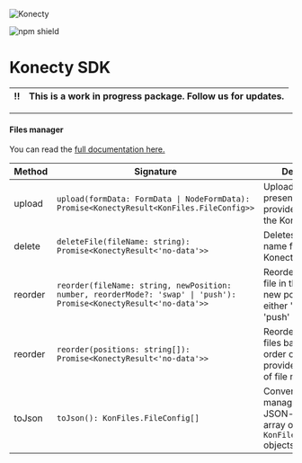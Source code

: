 ![Konecty](./docs/logo-konecty.png)

![npm shield](https://img.shields.io/npm/v/@konecty/sdk?style=flat-square)

# Konecty SDK

| :bangbang: | This is a work in progress package. Follow us for updates. |
| :--------: | :--------------------------------------------------------- |

---

#### Files manager

You can read the [full documentation here.](./docs/FilesManager.md)

| Method  | Signature                                                                                                           | Description                                                                                     |
| ------- | ------------------------------------------------------------------------------------------------------------------- | ----------------------------------------------------------------------------------------------- |
| upload  | `upload(formData: FormData \| NodeFormData): Promise<KonectyResult<KonFiles.FileConfig>>`                           | Uploads all files present in the provided `FormData` to the Konecty server.                     |
| delete  | `deleteFile(fileName: string): Promise<KonectyResult<'no-data'>>`                                                   | Deletes a file by its name from the Konecty record.                                             |
| reorder | `reorder(fileName: string, newPosition: number, reorderMode?: 'swap' \| 'push'): Promise<KonectyResult<'no-data'>>` | Reorders a single file in the list to a new position, using either 'swap' or 'push' mode.       |
| reorder | `reorder(positions: string[]): Promise<KonectyResult<'no-data'>>`                                                   | Reorders multiple files based on a new order of positions provided as an array of file names.   |
| toJson  | `toJson(): KonFiles.FileConfig[]`                                                                                   | Converts the list of managed files to a JSON-compatible array of `KonFiles.FileConfig` objects. |
